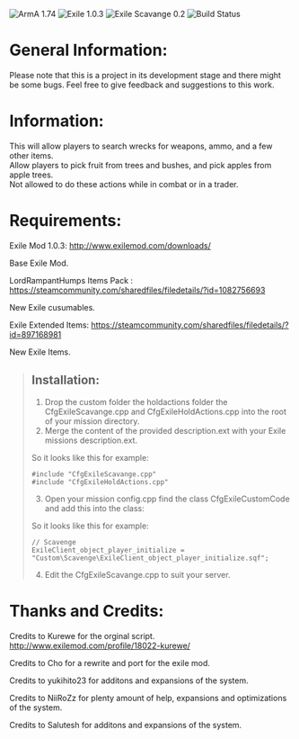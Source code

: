 ![ArmA 1.74](https://img.shields.io/badge/Arma-1.74-blue.svg) ![Exile 1.0.3](https://img.shields.io/badge/Exile-1.0.3-C72651.svg) ![Exile Scavange 0.2](https://img.shields.io/badge/Exile%20Scavange-0.2%20Alpha-orange.svg) ![Build Status](https://img.shields.io/badge/build-passing-brightgreen.svg)

# General Information:
Please note that this is a project in its development stage and there might be some bugs.
Feel free to give feedback and suggestions to this work.

# Information:
This will allow players to search wrecks for weapons, ammo, and a few other items. </br>
Allow players to pick fruit from trees and bushes, and pick apples from apple trees.</br>
Not allowed to do these actions while in combat or in a trader.


# Requirements:
Exile Mod 1.0.3: http://www.exilemod.com/downloads/

Base Exile Mod.

LordRampantHumps Items Pack : https://steamcommunity.com/sharedfiles/filedetails/?id=1082756693

New Exile cusumables.

Exile Extended Items: https://steamcommunity.com/sharedfiles/filedetails/?id=897168981

New Exile Items.


> ## Installation:
> 
> 1.	Drop the custom folder the holdactions folder the CfgExileScavange.cpp and CfgExileHoldActions.cpp into the root of your mission directory.
> 2.	Merge the content of the provided description.ext with your Exile missions description.ext.
>
> So it looks like this for example:
>
>	  #include "CfgExileScavange.cpp"
>	  #include "CfgExileHoldActions.cpp"
>
> 3.	Open your mission config.cpp find the class CfgExileCustomCode and add this into the class:
>
> So it looks like this for example:
>
>	  // Scavenge
>     ExileClient_object_player_initialize = "Custom\Scavenge\ExileClient_object_player_initialize.sqf";	
>
>
> 4.	Edit the CfgExileScavange.cpp to suit your server.
>

# Thanks and Credits:
Credits to Kurewe for the orginal script.
http://www.exilemod.com/profile/18022-kurewe/

Credits to Cho for a rewrite and port for the exile mod.

Credits to yukihito23 for additons and expansions of the system.

Credits to NiiRoZz for plenty amount of help, expansions and optimizations of the system.

Credits to Salutesh for additons and expansions of the system.